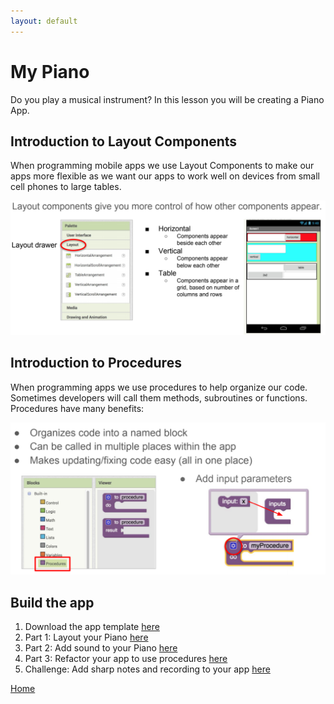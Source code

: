 ```yaml
---
layout: default
---
```


# My Piano

Do you play a musical instrument? In this lesson you will be creating a Piano App.

## Introduction to Layout Components 

When programming mobile apps we use Layout Components to make our apps more flexible as we want our apps to work well on devices from small cell phones to large tables. 

![layout](assets/img/04/01.png)

## Introduction to Procedures 

When programming apps we use procedures to help organize our code. Sometimes developers will call them methods, subroutines or functions. Procedures have many benefits:

![layout](assets/img/04/02.png)


## Build the app

1. Download the app template [here](./ctct/Unit02-MyPiano/MyPiano_template_MS.aia)
1. Part 1: Layout your Piano [here](./ctct/Unit02-MyPiano/StudentGuidePart1.pdf)
1. Part 2: Add sound to your Piano [here](./ctct/Unit02-MyPiano/StudentGuidePart2.pdf)
1. Part 3: Refactor your app to use procedures [here](./ctct/Unit02-MyPiano/StudentGuidePart3.pdf)
1. Challenge: Add sharp notes and recording to your app [here](./ctct/Unit02-MyPiano/StudentGuideChallenge.pdf)

[Home](./index.md)